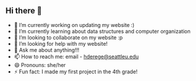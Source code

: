 ## Hi there 👋

- 🔭 I’m currently working on updating my website :)
- 🌱 I’m currently learning about data structures and computer organization
- 👯 I’m looking to collaborate on my website :p
- 🤔 I’m looking for help with my website!
- 💬 Ask me about anything!!!
- 📫 How to reach me: email - hderege@seattleu.edu
- 😄 Pronouns: she/her
- ⚡ Fun fact: I made my first project in the 4th grade!


<!--
**hirnahate/hirnahate** is a ✨ _special_ ✨ repository because its `README.md` (this file) appears on your GitHub profile.

Here are some ideas to get you started:

- 🔭 I’m currently working on ...
- 🌱 I’m currently learning ...
- 👯 I’m looking to collaborate on ...
- 🤔 I’m looking for help with ...
- 💬 Ask me about ...
- 📫 How to reach me: ...
- 😄 Pronouns: ...
- ⚡ Fun fact: ...
-->
